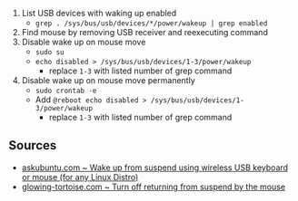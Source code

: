 <!-- # Disable Wake up on Mouse Event -->

1. List USB devices with waking up enabled
    - `grep . /sys/bus/usb/devices/*/power/wakeup | grep enabled`
1. Find mouse by removing USB receiver and reexecuting command
1. Disable wake up on mouse move
    - `sudo su`
    - `echo disabled > /sys/bus/usb/devices/1-3/power/wakeup`
      - replace `1-3` with listed number of grep command
1. Disable wake up on mouse move permanently
    - `sudo crontab -e`
    - Add `@reboot echo disabled > /sys/bus/usb/devices/1-3/power/wakeup`
      - replace `1-3` with listed number of grep command

## Sources

- [askubuntu.com ~ Wake up from suspend using wireless USB keyboard or mouse (for any Linux Distro)](https://askubuntu.com/a/848699)
- [glowing-tortoise.com ~ Turn off returning from suspend by the mouse](https://glowing-tortoise.com/en/archives/171)
